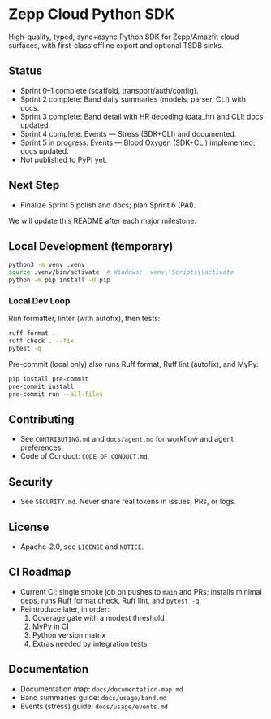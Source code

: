 # Zepp Cloud Python SDK

High-quality, typed, sync+async Python SDK for Zepp/Amazfit cloud surfaces, with first-class offline export and optional TSDB sinks.

## Status
- Sprint 0–1 complete (scaffold, transport/auth/config).
- Sprint 2 complete: Band daily summaries (models, parser, CLI) with docs.
- Sprint 3 complete: Band detail with HR decoding (data_hr) and CLI; docs updated.
- Sprint 4 complete: Events — Stress (SDK+CLI) and documented.
- Sprint 5 in progress: Events — Blood Oxygen (SDK+CLI) implemented; docs updated.
- Not published to PyPI yet.

## Next Step
- Finalize Sprint 5 polish and docs; plan Sprint 6 (PAI).

We will update this README after each major milestone.

## Local Development (temporary)
```bash
python3 -m venv .venv
source .venv/bin/activate  # Windows: .venv\\Scripts\\activate
python -m pip install -U pip
```

### Local Dev Loop
Run formatter, linter (with autofix), then tests:
```bash
ruff format .
ruff check . --fix
pytest -q
```

Pre-commit (local only) also runs Ruff format, Ruff lint (autofix), and MyPy:
```bash
pip install pre-commit
pre-commit install
pre-commit run --all-files
```

## Contributing
- See `CONTRIBUTING.md` and `docs/agent.md` for workflow and agent preferences.
- Code of Conduct: `CODE_OF_CONDUCT.md`.

## Security
- See `SECURITY.md`. Never share real tokens in issues, PRs, or logs.

## License
- Apache-2.0, see `LICENSE` and `NOTICE`.

## CI Roadmap
- Current CI: single smoke job on pushes to `main` and PRs; installs minimal deps, runs Ruff format check, Ruff lint, and `pytest -q`.
- Reintroduce later, in order:
  1) Coverage gate with a modest threshold
  2) MyPy in CI
  3) Python version matrix
  4) Extras needed by integration tests

## Documentation
- Documentation map: `docs/documentation-map.md`
- Band summaries guide: `docs/usage/band.md`
- Events (stress) guide: `docs/usage/events.md`
